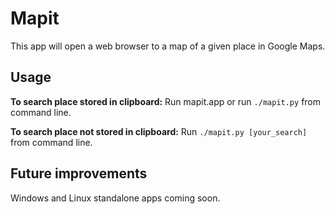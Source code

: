 # Mapit

This app will open a web browser to a map of a given place in Google Maps.

## Usage

**To search place stored in clipboard:** Run mapit.app or run `./mapit.py` from command line.

**To search place not stored in clipboard:** Run `./mapit.py [your_search]` from command line.

## Future improvements

Windows and Linux standalone apps coming soon.

